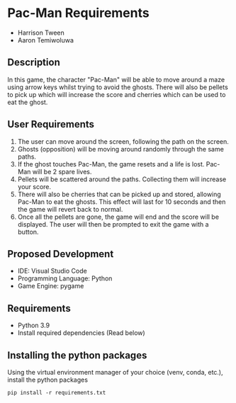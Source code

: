 # Pac-Man Requirements

* Harrison Tween
* Aaron Temiwoluwa

## Description

In this game, the character "Pac-Man" will be able to move around a maze using arrow keys whilst trying to avoid the ghosts. There will also be pellets to pick up which will increase the score and cherries which can be used to eat the ghost.

## User Requirements

1. The user can move around the screen, following the path on the screen.
2. Ghosts (opposition) will be moving around randomly through the same paths. 
3. If the ghost touches Pac-Man, the game resets and a life is lost. Pac-Man will be 2 spare lives.
4. Pellets will be scattered around the paths. Collecting them will increase your score. 
5. There will also be cherries that can be picked up and stored, allowing Pac-Man to eat the ghosts. This effect will last for 10 seconds and then the game will revert back to normal.
6. Once all the pellets are gone, the game will end and the score will be displayed. The user will then be prompted to exit the game with a button.

## Proposed Development

* IDE: Visual Studio Code
* Programming Language: Python
* Game Engine: pygame

## Requirements

* Python 3.9
* Install required dependencies (Read below)

## Installing the python packages

Using the virtual environment manager of your choice (venv, conda, etc.), install the python packages

`pip install -r requirements.txt`